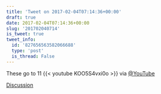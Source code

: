```yaml
---
title: 'Tweet on 2017-02-04T07:14:36+00:00'
draft: true
date: 2017-02-04T07:14:36+00:00
slug: '201702040714'
is_tweet: true
tweet_info:
  id: '827656563582066688'
  type: 'post'
  is_thread: False
---
```




These go to 11 {{< youtube KOO5S4vxi0o >}} via [@YouTube](https://x.com/YouTube)

[Discussion](https://x.com/sytelus/status/827656563582066688)
